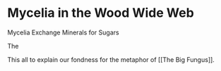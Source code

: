 # Mycelia in the Wood Wide Web

Mycelia Exchange Minerals for Sugars

The 

This all to explain our fondness for the metaphor of [[The Big Fungus]].
